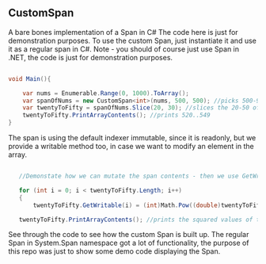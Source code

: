## CustomSpan

A bare bones implementation of a Span in C#
The code here is just for demonstration purposes.
To use the custom Span, just instantiate it and use it as a regular span in C#.
Note - you should of course just use Span in .NET, the code is just for demonstration purposes.

```csharp

void Main(){

	var nums = Enumerable.Range(0, 1000).ToArray();
    var spanOfNums = new CustomSpan<int>(nums, 500, 500); //picks 500-999 elements from the nums
	var twentyToFifty = spanOfNums.Slice(20, 30); //slices the 20-50 of the spanOfNums
	twentyToFifty.PrintArrayContents(); //prints 520..549
}

```

The span is using the default indexer immutable, since it is readonly, but we provide a writable method too, in case we want to modify an element in the array.

```csharp

   //Demonstate how we can mutate the span contents - then we use GetWritable, which is a writable indexer

   for (int i = 0; i < twentyToFifty.Length; i++)
   {
       twentyToFifty.GetWritable(i) = (int)Math.Pow((double)twentyToFifty[i], 2); //mutates the Span contents - squares the elements , using GetWritable

   twentyToFifty.PrintArrayContents(); //prints the squared values of the numbers in array twentyToFifty

```

See through the code to see how the custom Span is built up. The regular Span in System.Span namespace got a lot of functionality, the purpose of this repo was just to show some demo code displaying the Span.
